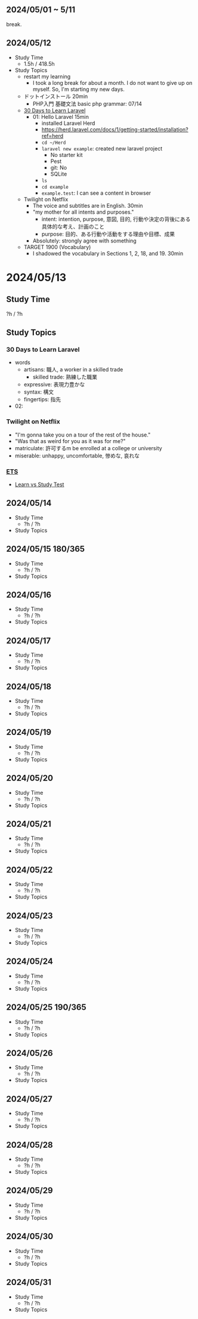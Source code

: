 ## 2024/05/01 ~ 5/11
break.

## 2024/05/12
- Study Time
  - 1.5h / 418.5h
- Study Topics
  - restart my learning
    - I took a long break for about a month. I do not want to give up on myself. So, I'm starting my new days.
  - ドットインストール 20min
    - PHP入門 基礎文法 basic php grammar: 07/14
  - [30 Days to Learn Laravel](https://laracasts.com/series/30-days-to-learn-laravel-11/episodes/1)
    - 01: Hello Laravel 15min
      - installed Laravel Herd
      - https://herd.laravel.com/docs/1/getting-started/installation?ref=herd
      - `cd ~/Herd`
      - `laravel new example`: created new laravel project
        - No starter kit
        - Pest
        - git: No
        - SQLite
      - `ls`
      - `cd example`
      - `example.test`: I can see a content in browser
  - Twilight on Netflix
    - The voice and subtitles are in English. 30min
    - "my mother for all intents and purposes."
      - intent: intention, purpose, 意図, 目的, 行動や決定の背後にある具体的な考え、計画のこと
      - purpose: 目的、ある行動や活動をする理由や目標、成果
    - Absolutely: strongly agree with something
  - TARGET 1900 (Vocabulary)
    - I shadowed the vocabulary in Sections 1, 2, 18, and 19. 30min

# 2024/05/13
## Study Time
?h / ?h
## Study Topics
### 30 Days to Learn Laravel
- words
  - artisans: 職人, a worker in a skilled trade
    - skilled trade: 熟練した職業
  - expressive: 表現力豊かな
  - syntax: 構文
  - fingertips: 指先
- 02: 
### Twilight on Netflix
- "I'm gonna take you on a tour of the rest of the house."
- "Was that as weird for you as it was for me?"
- matriculate: 許可するm be enrolled at a college or university
- miserable: unhappy, uncomfortable, 惨めな, 哀れな
### [ETS](https://englishteststore.net/)
- [Learn vs Study Test](https://englishteststore.net/index.php?option=com_content&view=article&id=14442:learn-vs-study-test&catid=260&Itemid=120)

## 2024/05/14
- Study Time
  - ?h / ?h
- Study Topics

## 2024/05/15 180/365
- Study Time
  - ?h / ?h
- Study Topics

## 2024/05/16
- Study Time
  - ?h / ?h
- Study Topics

## 2024/05/17
- Study Time
  - ?h / ?h
- Study Topics

## 2024/05/18
- Study Time
  - ?h / ?h
- Study Topics

## 2024/05/19
- Study Time
  - ?h / ?h
- Study Topics

## 2024/05/20
- Study Time
  - ?h / ?h
- Study Topics

## 2024/05/21
- Study Time
  - ?h / ?h
- Study Topics

## 2024/05/22
- Study Time
  - ?h / ?h
- Study Topics

## 2024/05/23
- Study Time
  - ?h / ?h
- Study Topics

## 2024/05/24
- Study Time
  - ?h / ?h
- Study Topics

## 2024/05/25 190/365
- Study Time
  - ?h / ?h
- Study Topics

## 2024/05/26
- Study Time
  - ?h / ?h
- Study Topics

## 2024/05/27
- Study Time
  - ?h / ?h
- Study Topics

## 2024/05/28
- Study Time
  - ?h / ?h
- Study Topics

## 2024/05/29
- Study Time
  - ?h / ?h
- Study Topics

## 2024/05/30
- Study Time
  - ?h / ?h
- Study Topics

## 2024/05/31
- Study Time
  - ?h / ?h
- Study Topics
